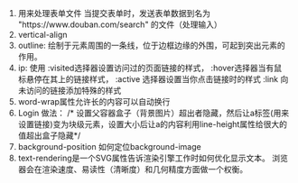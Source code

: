 1. <form action="https://www.douban.com/search" method="GET"></form>   用来处理表单文件 当提交表单时，发送表单数据到名为 "https://www.douban.com/search" 的文件（处理输入）
2. vertical-align  
3. outline:  绘制于元素周围的一条线，位于边框边缘的外围，可起到突出元素的作用。
4. ip: 使用 :visited选择器设置访问过的页面链接的样式， 
            :hover选择器当有鼠标悬停在其上的链接样式，
            :active 选择器设置当你点击链接时的样式
            :link 向未访问的链接添加特殊的样式
5. word-wrap属性允许长的内容可以自动换行
6. Login 做法：
/* 设置父容器盒子（背景图片）超出者隐藏，然后让a标签(用来设置链接)变为块级元素，设置大小后让a的内容利用line-height属性给很大的值超出盒子隐藏*/
7. background-position  如何定位background-image
8. text-rendering是一个SVG属性告诉渲染引擎工作时如何优化显示文本。 浏览器会在渲染速度、易读性（清晰度）和几何精度方面做一个权衡。